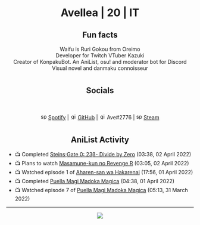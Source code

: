 <h1 align="center">
Avellea | 20 | IT
</h1>



<h2 align="center">
Fun facts
</h2>

<p align="center">
Waifu is Ruri Gokou from Oreimo<br>
Developer for Twitch VTuber Kazuki<br>
Creator of KonpakuBot. An AniList, osu! and moderator bot for Discord<br>
Visual novel and danmaku connoisseur
</p>

<h1>
<h2 align="center">Socials</h2>
<br>
<p align="center">
<img src="https://open.scdn.co/cdn/images/favicon.5cb2bd30.ico" alt="spotify logo" width="16"> <a href="https://open.spotify.com/user/2r8tkjt7qlh7uo7k06z43t63a">Spotify</a> | <img src="https://github.com/fluidicon.png" alt="github logo" width="16"> <a href="https://github.com/Avellea">GitHub</a> | <img src="https://i.imgur.com/ywxedYu.png" alt="github logo" width="16"> Ave#2776 | <img src="https://store.steampowered.com/favicon.ico" alt="spotify logo" width="16"> <a href="https://steamcommunity.com/id/Avellea/">Steam</a>
</p>
<h1>

<h2 align="center">AniList Activity</h2>

<!-- ANILIST_ACTIVITY:start -->

-   📺 Completed [Steins;Gate 0: 23β- Divide by Zero](https://anilist.co/anime/21624) (03:38, 02 April 2022)
-   📺 Plans to watch [Masamune-kun no Revenge R](https://anilist.co/anime/146953) (03:05, 02 April 2022)
-   📺 Watched episode 1 of [Aharen-san wa Hakarenai](https://anilist.co/anime/137281) (17:56, 01 April 2022)
-   📺 Completed [Puella Magi Madoka Magica](https://anilist.co/anime/9756) (04:38, 01 April 2022)
-   📺 Watched episode 7 of [Puella Magi Madoka Magica](https://anilist.co/anime/9756) (05:13, 31 March 2022)

<!-- ANILIST_ACTIVITY:end -->


---



<p align="center">
<img src="https://i.pinimg.com/originals/5f/95/04/5f9504eb5a7d27ec7a6121b9e9aa48b3.gif">
<p>
